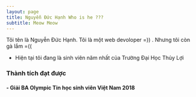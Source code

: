 ```yaml
---
layout: page
title: Nguyễn Đức Hạnh Who is he ???
subtitle: Meow Meow
---
```


Tôi tên là Nguyễn Đức Hạnh. Tôi là một web devoloper =)) . Nhưng tôi còn gà lắm =((
- Hiện tại tôi đang là sinh viên năm nhất của Trường Đại Học Thủy Lợi

### Thành tích đạt được
#### - Giải BA Olympic Tin học sinh viên Việt Nam 2018


